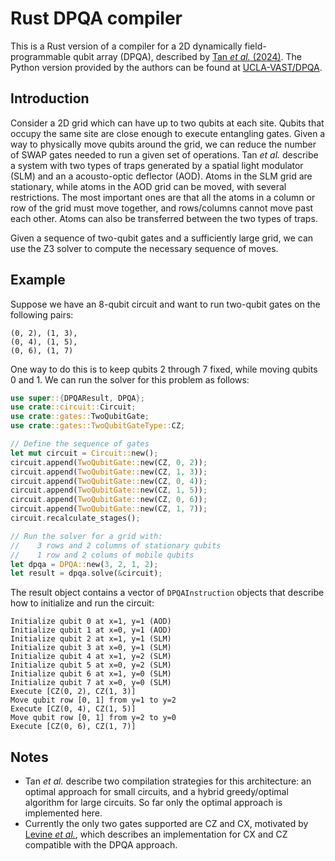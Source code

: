# Rust DPQA compiler

This is a Rust version of a compiler for a 2D dynamically field-programmable qubit array (DPQA), described by [Tan _et al._ (2024)](https://arxiv.org/abs/2306.03487). The Python version provided by the authors can be found at [UCLA-VAST/DPQA](https://github.com/UCLA-VAST/DPQA).

## Introduction

Consider a 2D grid which can have up to two qubits at each site. Qubits that occupy the same site are close enough to execute entangling gates. Given a way to physically move qubits around the grid, we can reduce the number of SWAP gates needed to run a given set of operations. Tan _et al._ describe a system with two types of traps generated by a spatial light modulator (SLM) and an a acousto-optic deflector (AOD). Atoms in the SLM grid are stationary, while atoms in the AOD grid can be moved, with several restrictions. The most important ones are that all the atoms in a column or row of the grid must move together, and rows/columns cannot move past each other. Atoms can also be transferred between the two types of traps.

Given a sequence of two-qubit gates and a sufficiently large grid, we can use the Z3 solver to compute the necessary sequence of moves.

## Example
Suppose we have an 8-qubit circuit and want to run two-qubit gates on the following pairs:
```
(0, 2), (1, 3),
(0, 4), (1, 5),
(0, 6), (1, 7)
```
One way to do this is to keep qubits 2 through 7 fixed, while moving qubits 0 and 1. We can run the solver for this problem as follows:

```rust
use super::{DPQAResult, DPQA};
use crate::circuit::Circuit;
use crate::gates::TwoQubitGate;
use crate::gates::TwoQubitGateType::CZ;
```

```rust
// Define the sequence of gates
let mut circuit = Circuit::new();
circuit.append(TwoQubitGate::new(CZ, 0, 2));
circuit.append(TwoQubitGate::new(CZ, 1, 3));
circuit.append(TwoQubitGate::new(CZ, 0, 4));
circuit.append(TwoQubitGate::new(CZ, 1, 5));
circuit.append(TwoQubitGate::new(CZ, 0, 6));
circuit.append(TwoQubitGate::new(CZ, 1, 7));
circuit.recalculate_stages();

// Run the solver for a grid with:
//    3 rows and 2 columns of stationary qubits
//    1 row and 2 colums of mobile qubits
let dpqa = DPQA::new(3, 2, 1, 2);
let result = dpqa.solve(&circuit);
```
The result object contains a vector of `DPQAInstruction` objects that describe how to initialize and run the circuit:
```
Initialize qubit 0 at x=1, y=1 (AOD)
Initialize qubit 1 at x=0, y=1 (AOD)
Initialize qubit 2 at x=1, y=1 (SLM)
Initialize qubit 3 at x=0, y=1 (SLM)
Initialize qubit 4 at x=1, y=2 (SLM)
Initialize qubit 5 at x=0, y=2 (SLM)
Initialize qubit 6 at x=1, y=0 (SLM)
Initialize qubit 7 at x=0, y=0 (SLM)
Execute [CZ(0, 2), CZ(1, 3)]
Move qubit row [0, 1] from y=1 to y=2
Execute [CZ(0, 4), CZ(1, 5)]
Move qubit row [0, 1] from y=2 to y=0
Execute [CZ(0, 6), CZ(1, 7)]
```

## Notes
* Tan _et al._ describe two compilation strategies for this architecture: an optimal approach for small circuits, and a hybrid greedy/optimal algorithm for large circuits. So far only the optimal approach is implemented here.
* Currently the only two gates supported are CZ and CX, motivated by [Levine _et al._](https://arxiv.org/abs/1908.06101), which describes an implementation for CX and CZ compatible with the DPQA approach.
